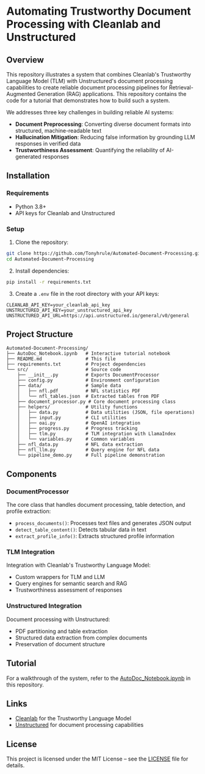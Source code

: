 # Automating Trustworthy Document Processing with Cleanlab and Unstructured

## Overview
This repository illustrates a system that combines Cleanlab's Trustworthy Language Model (TLM) with Unstructured's document processing capabilities to create reliable document processing pipelines for Retrieval-Augmented Generation (RAG) applications. This repository contains the code for a tutorial that demonstrates how to build such a system.

We addresses three key challenges in building reliable AI systems:
- **Document Preprocessing**: Converting diverse document formats into structured, machine-readable text
- **Hallucination Mitigation**: Reducing false information by grounding LLM responses in verified data
- **Trustworthiness Assessment**: Quantifying the reliability of AI-generated responses

## Installation

### Requirements
- Python 3.8+
- API keys for Cleanlab and Unstructured

### Setup
1. Clone the repository:
```bash
git clone https://github.com/Tonyhrule/Automated-Document-Processing.git
cd Automated-Document-Processing
```

2. Install dependencies:
```bash
pip install -r requirements.txt
```

3. Create a `.env` file in the root directory with your API keys:
```
CLEANLAB_API_KEY=your_cleanlab_api_key
UNSTRUCTURED_API_KEY=your_unstructured_api_key
UNSTRUCTURED_API_URL=https://api.unstructured.io/general/v0/general
```

## Project Structure

```
Automated-Document-Processing/
├── AutoDoc_Notebook.ipynb   # Interactive tutorial notebook
├── README.md                # This file
├── requirements.txt         # Project dependencies
└── src/                     # Source code
    ├── __init__.py          # Exports DocumentProcessor
    ├── config.py            # Environment configuration
    ├── data/                # Sample data
    │   ├── nfl.pdf          # NFL statistics PDF
    │   └── nfl_tables.json  # Extracted tables from PDF
    ├── document_processor.py # Core document processing class
    ├── helpers/             # Utility functions
    │   ├── data.py          # Data utilities (JSON, file operations)
    │   ├── input.py         # CLI utilities
    │   ├── oai.py           # OpenAI integration
    │   ├── progress.py      # Progress tracking
    │   ├── tlm.py           # TLM integration with LlamaIndex
    │   └── variables.py     # Common variables
    ├── nfl_data.py          # NFL data extraction
    ├── nfl_llm.py           # Query engine for NFL data
    └── pipeline_demo.py     # Full pipeline demonstration
```

## Components

### DocumentProcessor
The core class that handles document processing, table detection, and profile extraction:
- `process_documents()`: Processes text files and generates JSON output
- `detect_table_content()`: Detects tabular data in text
- `extract_profile_info()`: Extracts structured profile information

### TLM Integration
Integration with Cleanlab's Trustworthy Language Model:
- Custom wrappers for TLM and LLM
- Query engines for semantic search and RAG
- Trustworthiness assessment of responses

### Unstructured Integration
Document processing with Unstructured:
- PDF partitioning and table extraction
- Structured data extraction from complex documents
- Preservation of document structure

## Tutorial
For a walkthrough of the system, refer to the [AutoDoc_Notebook.ipynb](AutoDoc_Notebook.ipynb) in this repository.

## Links
- [Cleanlab](https://cleanlab.ai/) for the Trustworthy Language Model
- [Unstructured](https://unstructured.io/) for document processing capabilities

## License
This project is licensed under the MIT License – see the [LICENSE](LICENSE) file for details.